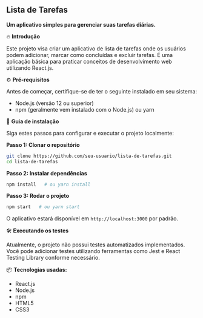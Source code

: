 
## Lista de Tarefas

**Um aplicativo simples para gerenciar suas tarefas diárias.**

🔥 **Introdução**

Este projeto visa criar um aplicativo de lista de tarefas onde os usuários podem adicionar, marcar como concluídas e excluir tarefas. É uma aplicação básica para praticar conceitos de desenvolvimento web utilizando React.js.

⚙️ **Pré-requisitos**

Antes de começar, certifique-se de ter o seguinte instalado em seu sistema:

- Node.js (versão 12 ou superior)
- npm (geralmente vem instalado com o Node.js) ou yarn

🔨 **Guia de instalação**

Siga estes passos para configurar e executar o projeto localmente:

**Passo 1: Clonar o repositório**
```bash
git clone https://github.com/seu-usuario/lista-de-tarefas.git
cd lista-de-tarefas
```

**Passo 2: Instalar dependências**
```bash
npm install   # ou yarn install
```

**Passo 3: Rodar o projeto**
```bash
npm start   # ou yarn start
```

O aplicativo estará disponível em `http://localhost:3000` por padrão.

🛠️ **Executando os testes**

Atualmente, o projeto não possui testes automatizados implementados. Você pode adicionar testes utilizando ferramentas como Jest e React Testing Library conforme necessário.

📦 **Tecnologias usadas:**

- React.js
- Node.js
- npm
- HTML5
- CSS3

